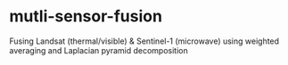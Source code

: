# mutli-sensor-fusion
Fusing Landsat (thermal/visible) &amp; Sentinel-1 (microwave) using weighted averaging and Laplacian pyramid decomposition
